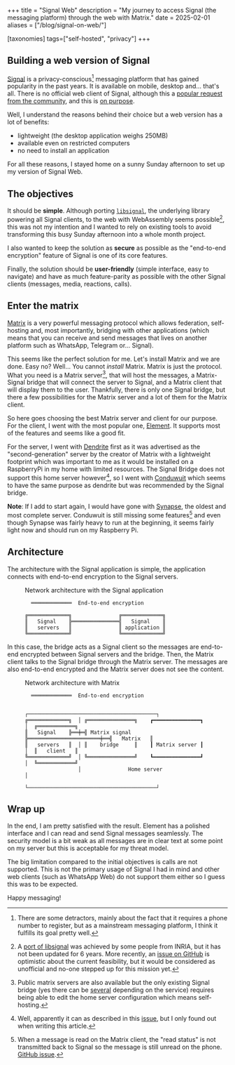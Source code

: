 +++
title = "Signal Web"
description = "My journey to access Signal (the messaging platform) through the web with Matrix."
date = 2025-02-01
aliases = ["/blog/signal-on-web/"]

[taxonomies]
tags=["self-hosted", "privacy"]
+++

## Building a web version of Signal

[Signal](https://signal.org/) is a privacy-conscious[^1] messaging platform that has gained popularity in the past years.
It is available on mobile, desktop and... that's all.
There is no official web client of Signal, although this a [popular request from the community](https://community.signalusers.org/t/web-app-for-signal/1272), and this is [on purpose](https://old.reddit.com/r/privacy/comments/uwpoyb/is_anyone_here_using_signal/i9tj457/).

[^1]: There are some detractors, mainly about the fact that it requires a phone number to register, but as a mainstream messaging platform, I think it fulfills its goal pretty well.

Well, I understand the reasons behind their choice but a web version has a lot of benefits:
* lightweight (the desktop application weighs 250MB)
* available even on restricted computers
* no need to install an application

For all these reasons, I stayed home on a sunny Sunday afternoon to set up my version of Signal Web.

## The objectives

It should be **simple**. Although porting [`libsignal`](https://github.com/signalapp/libsignal), the underlying library powering all Signal clients, to the web with WebAssembly seems possible[^2], this was not my intention and I wanted to rely on existing tools to avoid transforming this busy Sunday afternoon into a whole month project.

[^2]: A [port of libsignal](https://github.com/Inria-Prosecco/libsignal-protocol-wasm-fstar) was achieved by some people from INRIA, but it has not been updated for 6 years.
More recently, an [issue on GitHub](https://github.com/signalapp/libsignal/issues/350) is optimistic about the current feasibility, but it would be considered as unofficial and no-one stepped up for this mission yet.

I also wanted to keep the solution as **secure** as possible as the "end-to-end encryption" feature of Signal is one of its core features.

Finally, the solution should be **user-friendly** (simple interface, easy to navigate) and have as much feature-parity as possible with the other Signal clients (messages, media, reactions, calls).

## Enter the matrix

[Matrix](https://matrix.org/) is a very powerful messaging protocol which allows federation, self-hosting and, most importantly, bridging with other applications (which means that you can receive and send messages that lives on another platform such as WhatsApp, Telegram or... Signal). 

This seems like the perfect solution for me.
Let's install Matrix and we are done. Easy no?
Well... You cannot *install* Matrix.
Matrix is just the protocol.
What you need is a Matrix server[^3], that will host the messages, a Matrix-Signal bridge that will connect the server to Signal, and a Matrix client that will display them to the user.
Thankfully, there is only one Signal bridge, but there a few possibilities for the Matrix server and a lot of them for the Matrix client.

[^3]: Public matrix servers are also available but the only existing Signal bridge (yes there can be [several](https://matrix.org/ecosystem/bridges/) depending on the service) requires being able to edit the home server configuration which means self-hosting. 

So here goes choosing the best Matrix server and client for our purpose.
For the client, I went with the most popular one, [Element](https://element.io/).
It supports most of the features and seems like a good fit.

For the server, I went with [Dendrite](https://github.com/element-hq/dendrite) first as it was advertised as the "second-generation" server by the creator of Matrix with a lightweight footprint which was important to me as it would be installed on a RaspberryPi in my home with limited resources.
The Signal Bridge does not support this home server however[^4], so I went with [Conduwuit](https://conduwuit.puppyirl.gay/) which seems to have the same purpose as dendrite but was recommended by the Signal bridge.

**Note**: If I add to start again, I would have gone with [Synapse](https://element-hq.github.io/synapse/latest/), the oldest and most complete server. Conduwuit is still missing some features[^5] and even though Synapse was fairly heavy to run at the beginning, it seems fairly light now and should run on my Raspberry Pi.

[^4]: Well, apparently it can as described in this [issue](https://github.com/mautrix/signal/issues/457), but I only found out when writing this article.

[^5]: When a message is read on the Matrix client, the "read status" is not transmitted back to Signal so the message is still unread on the phone. [GitHub issue](https://github.com/girlbossceo/conduwuit/issues/584).

## Architecture

The architecture with the Signal application is simple, the application connects with end-to-end encryption to the Signal servers.

<figure>
<figcaption>Network architecture with the Signal application</figcaption>

```
  ═════════════  End-to-end encryption

╔═════════════╗               ╔═════════════╗
║   Signal    ╠═══════════════╣   Signal    ║
║   servers   ║               ║ application ║
╚═════════════╝               ╚═════════════╝
```
</figure>

In this case, the bridge acts as a Signal client so the messages are end-to-end encrypted between Signal servers and the bridge.
Then, the Matrix client talks to the Signal bridge through the Matrix server.
The messages are also end-to-end encrypted and the Matrix server does not see the content.

<figure>
<figcaption>Network architecture with Matrix</figcaption>

```
  ═════════════  End-to-end encryption     
  
                 ┌─────────────────────────────────────────┐
╔═════════════╗  │ ╔═══════════════╗    ┏━━━━━━━━━━━━━━━┓  │  ╔════════════╗
║   Signal    ╠══╪═╣ Matrix signal ╠═══════════════════════╪══╣   Matrix   ║
║   servers   ║  │ ║    bridge     ║    ┃ Matrix server ┃  │  ║   client   ║
╚═════════════╝  │ ╚═══════════════╝    ┗━━━━━━━━━━━━━━━┛  │  ╚════════════╝
                 │               Home server               │
                 └─────────────────────────────────────────┘
```
</figure>

## Wrap up

In the end, I am pretty satisfied with the result.
Element has a polished interface and I can read and send Signal messages seamlessly.
The security model is a bit weak as all messages are in clear text at some point on my server but this is acceptable for my threat model.

The big limitation compared to the initial objectives is calls are not supported.
This is not the primary usage of Signal I had in mind and other web clients (such as WhatsApp Web) do not support them either so I guess this was to be expected.

Happy messaging!
